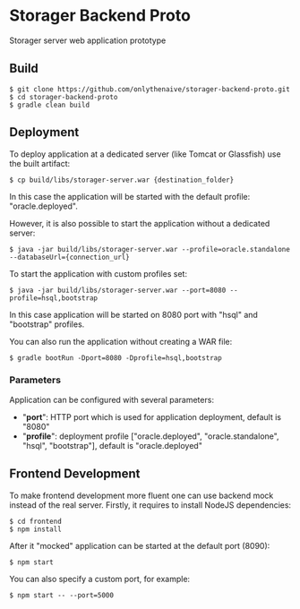 # Storager Backend Proto
Storager server web application prototype

## Build
```
$ git clone https://github.com/onlythenaive/storager-backend-proto.git
$ cd storager-backend-proto
$ gradle clean build
```

## Deployment
To deploy application at a dedicated server (like Tomcat or Glassfish) use the built artifact:
```
$ cp build/libs/storager-server.war {destination_folder}
```
In this case the application will be started with the default profile: "oracle.deployed".

However, it is also possible to start the application without a dedicated server:
```
$ java -jar build/libs/storager-server.war --profile=oracle.standalone --databaseUrl={connection_url}
```

To start the application with custom profiles set:
```
$ java -jar build/libs/storager-server.war --port=8080 --profile=hsql,bootstrap
```
In this case application will be started on 8080 port with "hsql" and "bootstrap" profiles.

You can also run the application without creating a WAR file:
```
$ gradle bootRun -Dport=8080 -Dprofile=hsql,bootstrap
```

### Parameters
Application can be configured with several parameters:
* "**port**": HTTP port which is used for application deployment, default is "8080"
* "**profile**": deployment profile ["oracle.deployed", "oracle.standalone", "hsql", "bootstrap"], default is "oracle.deployed"

## Frontend Development

To make frontend development more fluent one can use backend mock instead of the real server. Firstly, it requires to install NodeJS dependencies:
```
$ cd frontend
$ npm install
```

After it "mocked" application can be started at the default port (8090):
```
$ npm start
```

You can also specify a custom port, for example:
```
$ npm start -- --port=5000
```
